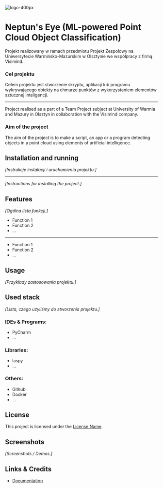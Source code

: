 
![logo-400px](https://github.com/KTFish/neptuns-eye/blob/main/neptuns-eyes-logo-400px.svg)
# Neptun's Eye (ML-powered Point Cloud Object Classification)
Projekt realizowany w ramach przedmiotu Projekt Zespołowy na Uniwersytecie Warmińsko-Mazurskim w Olsztynie we współpracy z firmą Visimind.

### Cel projektu
Celem projektu jest stworzenie skryptu, aplikacji lub programu wykrywającego obiekty na chmurze punktów z wykorzystaniem elementów sztucznej inteligencji.


<hr>
Project realised as a part of a Team Project subject at University of Warmia and Mazury in Olsztyn in collaboration with the Visimind company.

### Aim of the project
The aim of the project is to make a script, an app or a program detecting objects in a point cloud using elements of artificial intelligence.

## Installation and running

*[Instrukcje instalacji i uruchomienia projektu.]*
<hr>

*[Instructions for installing the project.]*

## Features
*[Ogólna lista funkcji.]*
- Function 1
- Function 2
- ...
<hr>

- Function 1
- Function 2
- ...


## Usage
*[Przykłady zastosowania projektu.]*


## Used stack
*[Lista, czego użyliśmy do stworzenia projektu.]*
### IDEs & Programs:
- PyCharm
- ...
### Libraries:
- laspy
- ...
### Others:
- Github
- Docker
- ...
## License

This project is licensed under the [License Name](link).


## Screenshots

*[Screenshots / Demos.]*

## Links & Credits

- [Documentation](...)


